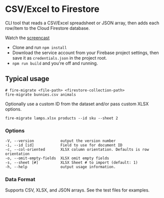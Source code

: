 # CSV/Excel to Firestore

CLI tool that reads a CSV/Excel spreadsheet or JSON array, then adds each row/item to the Cloud Firestore database. 

Watch the [screencast](https://angularfirebase.com/lessons/import-csv-json-or-excel-to-firestore/)


- Clone and run `npm install`
- Download the service account from your Firebase project settings, then save it as `credentials.json` in the project root. 
- `npm run build` and you're off and running.

## Typical usage

```
# fire-migrate <file-path> <firestore-collection-path>
fire-migrate bunnies.csv animals
```

Optionally use a custom ID from the dataset and/or pass custom XLSX options. 

```
fire-migrate lamps.xlsx products --id sku --sheet 2
``` 

### Options

```
-V, --version            output the version number
-i, --id [id]            Field to use for document ID
-c, --col-oriented       XLSX column orientation. Defaults is row orientation
-o, --omit-empty-fields  XLSX omit empty fields
-s, --sheet [#]          XLSX Sheet # to import (default: 1)
-h, --help               output usage information. 
```

### Data Format

Supports CSV, XLSX, and JSON arrays. See the test files for examples. 